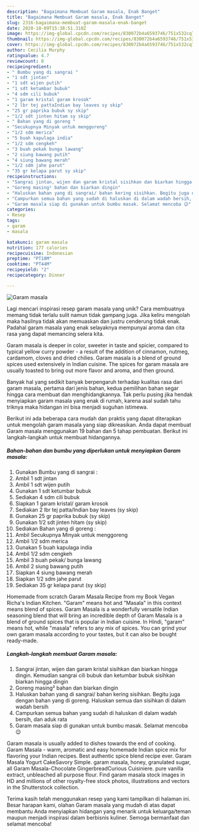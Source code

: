 ```yaml
---
description: "Bagaimana Membuat Garam masala, Enak Banget"
title: "Bagaimana Membuat Garam masala, Enak Banget"
slug: 2316-bagaimana-membuat-garam-masala-enak-banget
date: 2020-10-09T15:38:51.310Z
image: https://img-global.cpcdn.com/recipes/830072b4a6593746/751x532cq70/garam-masala-foto-resep-utama.jpg
thumbnail: https://img-global.cpcdn.com/recipes/830072b4a6593746/751x532cq70/garam-masala-foto-resep-utama.jpg
cover: https://img-global.cpcdn.com/recipes/830072b4a6593746/751x532cq70/garam-masala-foto-resep-utama.jpg
author: Cecilia Murphy
ratingvalue: 4.7
reviewcount: 8
recipeingredient:
- " Bumbu yang di sangrai "
- "1 sdt jintan"
- "1 sdt wijen putih"
- "1 sdt ketumbar bubuk"
- "4 sdm cili bubuk"
- "1 garam kristal garam krosok"
- "2 lbr tej pattaIndian bay leaves sy skip"
- "25 gr paprika bubuk sy skip"
- "1/2 sdt jinten hitam sy skip"
- " Bahan yang di goreng "
- "Secukupnya Minyak untuk menggoreng"
- "1/2 sdm merica"
- "5 buah kapulaga india"
- "1/2 sdm cengkeh"
- "3 buah pekak bunga lawang"
- "2 siung bawang putih"
- "4 siung bawang merah"
- "1/2 sdm jahe parut"
- "35 gr kelapa parut sy skip"
recipeinstructions:
- "Sangrai jintan, wijen dan garam kristal sisihkan dan biarkan hingga dingin. Kemudian sangrai cili bubuk dan ketumbar bubuk sisihkan biarkan hingga dingin"
- "Goreng masing² bahan dan biarkan dingin"
- "Haluskan bahan yang di sangrai/ bahan kering sisihkan. Begitu juga dengan bahan yang di goreng. Haluskan semua dan sisihkan di dalam wadah bersih"
- "Campurkan semua bahan yang sudah di haluskan di dalam wadah bersih, dan aduk rata"
- "Garam masala siap di gunakan untuk bumbu masak. Selamat mencoba 😉"
categories:
- Resep
tags:
- garam
- masala

katakunci: garam masala 
nutrition: 177 calories
recipecuisine: Indonesian
preptime: "PT18M"
cooktime: "PT44M"
recipeyield: "2"
recipecategory: Dinner

---
```



![Garam masala](https://img-global.cpcdn.com/recipes/830072b4a6593746/751x532cq70/garam-masala-foto-resep-utama.jpg)

Lagi mencari inspirasi resep garam masala yang unik? Cara membuatnya memang tidak terlalu sulit namun tidak gampang juga. Jika keliru mengolah maka hasilnya tidak akan memuaskan dan justru cenderung tidak enak. Padahal garam masala yang enak selayaknya mempunyai aroma dan cita rasa yang dapat memancing selera kita.

Garam masala is deeper in color, sweeter in taste and spicier, compared to typical yellow curry powder - a result of the addition of cinnamon, nutmeg, cardamom, cloves and dried chilies. Garam masala is a blend of ground spices used extensively in Indian cuisine. The spices for garam masala are usually toasted to bring out more flavor and aroma, and then ground.

Banyak hal yang sedikit banyak berpengaruh terhadap kualitas rasa dari garam masala, pertama dari jenis bahan, kedua pemilihan bahan segar hingga cara membuat dan menghidangkannya. Tak perlu pusing jika hendak menyiapkan garam masala yang enak di rumah, karena asal sudah tahu triknya maka hidangan ini bisa menjadi suguhan istimewa.


Berikut ini ada beberapa cara mudah dan praktis yang dapat diterapkan untuk mengolah garam masala yang siap dikreasikan. Anda dapat membuat Garam masala menggunakan 19 bahan dan 5 tahap pembuatan. Berikut ini langkah-langkah untuk membuat hidangannya.

<!--inarticleads1-->

##### Bahan-bahan dan bumbu yang diperlukan untuk menyiapkan Garam masala:

1. Gunakan  Bumbu yang di sangrai :
1. Ambil 1 sdt jintan
1. Ambil 1 sdt wijen putih
1. Gunakan 1 sdt ketumbar bubuk
1. Sediakan 4 sdm cili bubuk
1. Siapkan 1 garam kristal/ garam krosok
1. Sediakan 2 lbr tej patta/Indian bay leaves (sy skip)
1. Gunakan 25 gr paprika bubuk (sy skip)
1. Gunakan 1/2 sdt jinten hitam (sy skip)
1. Sediakan  Bahan yang di goreng :
1. Ambil Secukupnya Minyak untuk menggoreng
1. Ambil 1/2 sdm merica
1. Gunakan 5 buah kapulaga india
1. Ambil 1/2 sdm cengkeh
1. Ambil 3 buah pekak/ bunga lawang
1. Ambil 2 siung bawang putih
1. Siapkan 4 siung bawang merah
1. Siapkan 1/2 sdm jahe parut
1. Sediakan 35 gr kelapa parut (sy skip)


Homemade from scratch Garam Masala Recipe from my Book Vegan Richa&#39;s Indian Kitchen. &#34;Garam&#34; means hot and &#34;Masala&#34; in this context means blend of spices. Garam Masala is a wonderfully versatile Indian seasoning blend that will bring an incredible depth of Garam Masala is a blend of ground spices that is popular in Indian cuisine. In Hindi, &#34;garam&#34; means hot, while &#34;masala&#34; refers to any mix of spices. You can grind your own garam masala according to your tastes, but it can also be bought ready-made. 

<!--inarticleads2-->

##### Langkah-langkah membuat Garam masala:

1. Sangrai jintan, wijen dan garam kristal sisihkan dan biarkan hingga dingin. Kemudian sangrai cili bubuk dan ketumbar bubuk sisihkan biarkan hingga dingin
1. Goreng masing² bahan dan biarkan dingin
1. Haluskan bahan yang di sangrai/ bahan kering sisihkan. Begitu juga dengan bahan yang di goreng. Haluskan semua dan sisihkan di dalam wadah bersih
1. Campurkan semua bahan yang sudah di haluskan di dalam wadah bersih, dan aduk rata
1. Garam masala siap di gunakan untuk bumbu masak. Selamat mencoba 😉


Garam masala is usually added to dishes towards the end of cooking. Garam Masala - warm, aromatic and easy homemade Indian spice mix for flavoring your Indian recipes. Best authentic spice blend recipe ever. Garam Masala Yogurt CakeSavory Simple. garam masala, honey, granulated sugar, all Garam Masala-Chocolate GingerbreadCurious Cuisiniere. pure vanilla extract, unbleached all purpose flour. Find garam masala stock images in HD and millions of other royalty-free stock photos, illustrations and vectors in the Shutterstock collection. 

Terima kasih telah menggunakan resep yang kami tampilkan di halaman ini. Besar harapan kami, olahan Garam masala yang mudah di atas dapat membantu Anda menyiapkan hidangan yang menarik untuk keluarga/teman maupun menjadi inspirasi dalam berbisnis kuliner. Semoga bermanfaat dan selamat mencoba!
